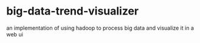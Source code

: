 # big-data-trend-visualizer
an implementation of using hadoop to process big data and visualize it in a web ui
